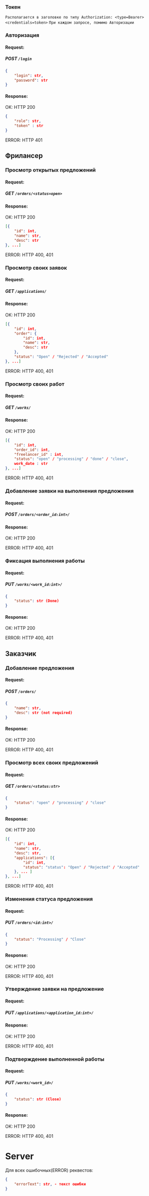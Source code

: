 ### Токен
`Располагается в заголовке по типу Authorization: <type=Bearer> <credentials=token>`
`При каждом запросе, помимо Авторизации`

### Авторизация
#### Request:

##### POST `/login`

```json
{
    "login": str,
    "password": str
}
```

#### Response:
OK: HTTP 200
```json
{
    "role": str,
    "token" : str
}
```

ERROR: HTTP 401

## Фрилансер
### Просмотр открытых предложений
#### Request:
##### GET `/orders/<status=open>`

#### Response:
OK: HTTP 200

```json
[{
    "id": int,
    "name": str,
    "desc": str
}, ...]
```

ERROR: HTTP 400, 401

### Просмотр своих заявок
#### Request:
##### GET `/applications/`

#### Response:
OK: HTTP 200

```json
[{
    "id": int,
    "order": {
        "id": int,
        "name": str,
        "desc": str
    },
    "status": "Open" / "Rejected" / "Accepted"
}, ...]
```

ERROR: HTTP 400, 401

### Просмотр своих работ
#### Request:
##### GET `/works/`

#### Response:
OK: HTTP 200

```json
[{
    "id": int,
    "order_id": int,
    "freelancer_id" : int,
    "status": "open" / "processing" / "done" / "close",
    work_date : str
}, ...]
```

ERROR: HTTP 400, 401

### Добавление заявки на выполнения предложения
#### Request:
##### POST `/orders/<order_id:int>/`

#### Response:
OK: HTTP 200

ERROR: HTTP 400, 401

### Фиксация выполнения работы
#### Request:
##### PUT `/works/<work_id:int>/`
```json
{
    "status": str (Done)
}
```

#### Response:
OK: HTTP 200

ERROR: HTTP 400, 401

## Заказчик
### Добавление предложения
#### Request:

##### POST `/orders/`

```json
{
    "name": str,
    "desc": str (not required)
}
```

#### Response:
OK: HTTP 200

ERROR: HTTP 400, 401

### Просмотр всех своих предложений
#### Request:
##### GET `/orders/<status:str>`
```json
{
    "status": "open" / "processing" / "close"
}
```

#### Response:
OK: HTTP 200

```json
[{
    "id": int,
    "name": str,
    "desc": str,
    "applications": [{
        "id": int,
        "status": "status": "Open" / "Rejected" / "Accepted"
    }, ... ]
}, ...]
```

ERROR: HTTP 400, 401

### Изменения статуса предложения
#### Request:

##### PUT `/orders/<id:int>/`
```json
{
    "status": "Processing" / "Close"
}
```

#### Response:
OK: HTTP 200

ERROR: HTTP 400, 401

### Утверждение заявки на предложение
#### Request:
##### PUT `/applications/<application_id:int>/`

#### Response:
OK: HTTP 200

ERROR: HTTP 400, 401

### Подтверждение выполненной работы
#### Request:
##### PUT `/works/<work_id>/`

```json
{
    "status": str (Close)
}
```

#### Response:
OK: HTTP 200

ERROR: HTTP 400, 401

# Server
Для всех ошибочных(ERROR) реквестов:
```json
{
    "errorText": str, - текст ошибки
}
```
